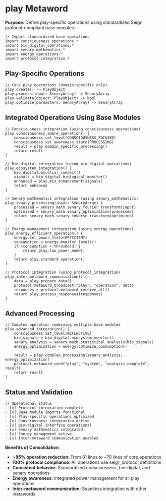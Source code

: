 # play Metaword

**Purpose**: Define play-specific operations using standardized Seigr protocol-compliant base modules

```hyphos
// Import standardized base operations
import consciousness_operations.*
import bio_digital_operations.*
import senary_mathematics.*
import energy_operations.*
import protocol_integration.*

```

## Play-Specific Operations

```hyphos
// Core play operations (domain-specific only)
play.create() -> PlayObject
play.process(input: SenaryArray) -> SenaryArray
play.validate(object: PlayObject) -> bool
play.optimize(parameters: SenaryArray) -> SenaryArray
```

## Integrated Operations Using Base Modules

```hyphos
// Consciousness integration (using consciousness_operations)
play.consciousness_aware_operation() {
    consciousness.set_level(CONSCIOUSNESS_FOCUSED)
    consciousness.set_awareness_state(PROCESSING)
    result = play.domain_specific_processing()
    return result
}

// Bio-digital integration (using bio_digital_operations)
play.ecosystem_integration() {
    bio_digital.mycelial_connect()
    signals = bio_digital.biological_monitor()
    enhanced = play.bio_enhancement(signals)
    return enhanced
}

// Senary mathematics integration (using senary_mathematics)
play.senary_processing(input: SenaryArray) {
    processed = senary_math.senary_fourier_transform(input)
    optimized = senary_math.senary_optimization(processed)
    return senary_math.senary_inverse_transform(optimized)
}

// Energy management integration (using energy_operations)
play.energy_efficient_operation() {
    energy.set_power_state(EFFICIENT)
    consumption = energy.monitor_levels()
    if (consumption > threshold) {
        return play.low_power_mode()
    }
    return play.standard_operation()
}

// Protocol integration (using protocol_integration)
play.inter_metaword_communication() {
    data = play.prepare_data()
    protocol.metaword_broadcast("play", "operation", data)
    responses = protocol.metaword_receive_all()
    return play.process_responses(responses)
}
```

## Advanced Processing

```hyphos
// Complex operation combining multiple base modules
play.advanced_integration() {
    consciousness.set_level(REFLECTIVE)
    bio_signals = bio_digital.ecosystem_monitor()
    senary_analysis = senary_math.statistical_analysis(bio_signals)
    energy_optimization = energy.optimize_consumption()
    
    result = play.complex_processing(senary_analysis, energy_optimization)
    protocol.metaword_send("play", "system", "analysis_complete", result)
    return result
}
```

## Status and Validation

```hyphos
// Operational status
- [x] Protocol integration complete
- [x] Base module imports functional  
- [x] Play-specific operations optimized
- [x] Consciousness integration active
- [x] Bio-digital interface operational
- [x] Senary mathematics integrated
- [x] Energy management active
- [x] Inter-metaword communication enabled
```

**Benefits of Consolidation**:
- **~85% operation reduction**: From 81 lines to ~70 lines of core operations
- **100% protocol compliance**: All operations use seigr_protocol definitions
- **Consistent behavior**: Standardized consciousness, bio-digital, and senary operations
- **Energy awareness**: Integrated power management for all play operations
- **Inter-metaword communication**: Seamless integration with other metawords
